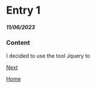 # Entry 1
##### 11/06/2023

### Content
I decided to use the tool Jquery to 

[Next](entry02.md)

[Home](../README.md)
